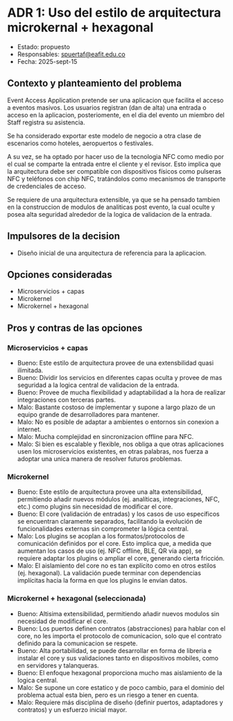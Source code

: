 # ADR 1: Uso del estilo de arquitectura microkernal + hexagonal
- Estado: propuesto
- Responsables: spuertaf@eafit.edu.co
- Fecha: 2025-sept-15
## Contexto y planteamiento del problema
Event Access Application pretende ser una aplicacion que facilita el acceso a eventos masivos. Los usuarios registran (dan de alta) una entrada o acceso en la aplicacion, posteriomente, en el dia del evento un miembro del Staff registra su asistencia.

Se ha considerado exportar este modelo de negocio a otra clase de escenarios como hoteles, aeropuertos o festivales. 

A su vez, se ha optado por hacer uso de la tecnologia NFC como medio por el cual se comparte la entrada entre el cliente y el revisor. Esto implica que la arquitectura debe ser compatible con dispositivos físicos como pulseras NFC y teléfonos con chip NFC, tratándolos como mecanismos de transporte de credenciales de acceso.

Se requiere de una arquitectura extensible, ya que se ha pensado tambien en la construccion de modulos de analiticas post evento, la cual oculte y posea alta seguridad alrededor de la logica de validacion de la entrada.

## Impulsores de la decision
- Diseño inicial de una arquitectura de referencia para la aplicacion.

## Opciones consideradas
- Microservicios + capas
- Microkernel 
- Microkernel + hexagonal

## Pros y contras de las opciones
### Microservicios + capas
- Bueno: Este estilo de arquitectura provee de una extensbilidad quasi ilimitada.
- Bueno: Dividir los servicios en diferentes capas oculta y provee de mas seguridad a la logica central de validacion de la entrada.
- Bueno: Provee de mucha flexibilidad y adaptabilidad a la hora de realizar integraciones con terceras partes.
- Malo: Bastante costoso de implementar y supone a largo plazo de un equipo grande de desarrolladores para mantener.
- Malo: No es posible de adaptar a ambientes o entornos sin conexion a internet. 
- Malo: Mucha complejidad en sincronizacion offline para NFC.
- Malo: Si bien es escalable y flexible, nos obliga a que otras aplicaciones usen los microservicios existentes, en otras palabras, nos fuerza a adoptar una unica manera de resolver futuros problemas.

### Microkernel 
- Bueno: Este estilo de arquitectura provee una alta extensibilidad, permitiendo añadir nuevos módulos (ej. analíticas, integraciones, NFC, etc.) como plugins sin necesidad de modificar el core.
- Bueno: El core (validación de entradas) y los casos de uso específicos se encuentran claramente separados, facilitando la evolución de funcionalidades externas sin comprometer la lógica central.
- Malo: Los plugins se acoplan a los formatos/protocolos de comunicación definidos por el core. Esto implica que, a medida que aumentan los casos de uso (ej. NFC offline, BLE, QR vía app), se requiere adaptar los plugins o ampliar el core, generando cierta fricción.
- Malo: El aislamiento del core no es tan explícito como en otros estilos (ej. hexagonal). La validación puede terminar con dependencias implícitas hacia la forma en que los plugins le envían datos.

### Microkernel + hexagonal (seleccionada)
- Bueno: Altisima extensibilidad, permitiendo añadir nuevos modulos sin necesidad de modificar el core.
- Bueno: Los puertos definen contratos (abstracciones) para hablar con el core, no les importa el protocolo de comunicacion, solo que el contrato definido para la comunicacion se respete.
- Bueno: Alta portabilidad, se puede desarrollar en forma de libreria e instalar el core y sus validaciones tanto en dispositivos mobiles, como en servidores y talanqueras.
- Bueno: El enfoque hexagonal proporciona mucho mas aislamiento de la logica central.
- Malo: Se supone un core estatico y de poco cambio, para el dominio del problema actual esta bien, pero es un riesgo a tener en cuenta.
- Malo: Requiere más disciplina de diseño (definir puertos, adaptadores y contratos) y un esfuerzo inicial mayor.